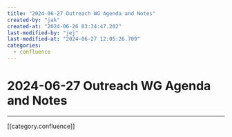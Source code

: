 ```yaml
---
title: "2024-06-27 Outreach WG Agenda and Notes"
created-by: "jak"
created-at: "2024-06-26 03:34:47.202"
last-modified-by: "jej"
last-modified-at: "2024-06-27 12:05:26.709"
categories:
  - confluence
---
```


# 2024-06-27 Outreach WG Agenda and Notes


---

[[category.confluence]]
